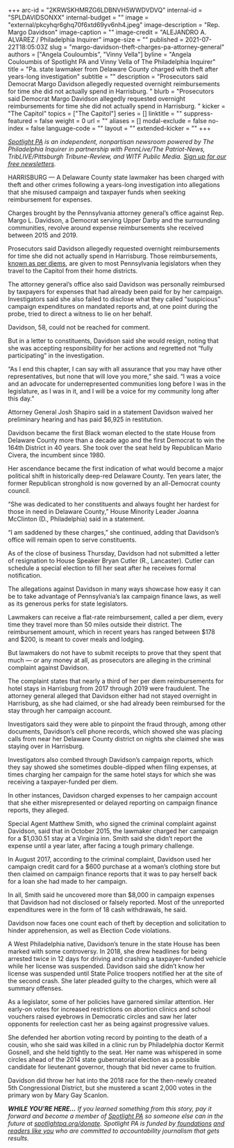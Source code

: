 +++
arc-id = "2KRWSKHMRZG6LDBNVH5WWDVDVQ"
internal-id = "SPLDAVIDSONXX"
internal-budget = ""
image = "external/pkcyhqr6ghq70f6xtd69yv6nh4.jpeg"
image-description = "Rep. Margo Davidson"
image-caption = ""
image-credit = "ALEJANDRO A. ALVAREZ / Philadelphia Inquirer"
image-size = ""
published = 2021-07-22T18:05:03Z
slug = "margo-davidson-theft-charges-pa-attorney-general"
authors = ["Angela Couloumbis", "Vinny Vella"]
byline = "Angela Couloumbis of Spotlight PA and Vinny Vella of The Philadelphia Inquirer"
title = "Pa. state lawmaker from Delaware County charged with theft after years-long investigation"
subtitle = ""
description = "Prosecutors said Democrat Margo Davidson allegedly requested overnight reimbursements for time she did not actually spend in Harrisburg. "
blurb = "Prosecutors said Democrat Margo Davidson allegedly requested overnight reimbursements for time she did not actually spend in Harrisburg. "
kicker = "The Capitol"
topics = ["The Capitol"]
series = []
linktitle = ""
suppress-featured = false
weight = 0
url = ""
aliases = []
modal-exclude = false
no-index = false
language-code = ""
layout = ""
extended-kicker = ""
+++

<a href="https://www.spotlightpa.org/"><i>Spotlight PA</i></a><i> is an independent, nonpartisan newsroom powered by The Philadelphia Inquirer in partnership with PennLive/The Patriot-News, TribLIVE/Pittsburgh Tribune-Review, and WITF Public Media. </i><a href="https://www.spotlightpa.org/newsletters"><i>Sign up for our free newsletters</i></a><i>.</i>

HARRISBURG — A Delaware County state lawmaker has been charged with theft and other crimes following a years-long investigation into allegations that she misused campaign and taxpayer funds when seeking reimbursement for expenses.

Charges brought by the Pennsylvania attorney general’s office against Rep. Margo L. Davidson, a Democrat serving Upper Darby and the surrounding communities, revolve around expense reimbursements she received between 2015 and 2019.

Prosecutors said Davidson allegedly requested overnight reimbursements for time she did not actually spend in Harrisburg. Those reimbursements, <a href="https://www.spotlightpa.org/news/2021/03/pa-coronavirus-lawmakers-legislature-expenses-highest-paid-united-states/">known as per diems</a>, are given to most Pennsylvania legislators when they travel to the Capitol from their home districts.

<script src="https://www.spotlightpa.org/embed.js" async></script><div data-spl-embed-version="1" data-spl-src="https://www.spotlightpa.org/embeds/newsletter/"></div>

The attorney general’s office also said Davidson was personally reimbursed by taxpayers for expenses that had already been paid for by her campaign. Investigators said she also failed to disclose what they called “suspicious” campaign expenditures on mandated reports and, at one point during the probe, tried to direct a witness to lie on her behalf.

Davidson, 58, could not be reached for comment.

But in a letter to constituents, Davidson said she would resign, noting that she was accepting responsibility for her actions and regretted not “fully participating” in the investigation.

“As I end this chapter, I can say with all assurance that you may have other representatives, but none that will love you more,” she said. “I was a voice and an advocate for underrepresented communities long before I was in the legislature, as I was in it, and I will be a voice for my community long after this day.”

Attorney General Josh Shapiro said in a statement Davidson waived her preliminary hearing and has paid $6,925 in restitution.

Davidson became the first Black woman elected to the state House from Delaware County more than a decade ago and the first Democrat to win the 164th District in 40 years. She took over the seat held by Republican Mario Civera, the incumbent since 1980.

Her ascendance became the first indication of what would become a major political shift in historically deep-red Delaware County. Ten years later, the former Republican stronghold is now governed by an all-Democrat county council.

“She was dedicated to her constituents and always fought her hardest for those in need in Delaware County,” House Minority Leader Joanna McClinton (D., Philadelphia) said in a statement.

“I am saddened by these charges,” she continued, adding that Davidson’s office will remain open to serve constituents.

As of the close of business Thursday, Davidson had not submitted a letter of resignation to House Speaker Bryan Cutler (R., Lancaster). Cutler can schedule a special election to fill her seat after he receives formal notification.

The allegations against Davidson in many ways showcase how easy it can be to take advantage of Pennsylvania’s lax campaign finance laws, as well as its generous perks for state legislators.

Lawmakers can receive a flat-rate reimbursement, called a per diem, every time they travel more than 50 miles outside their district. The reimbursement amount, which in recent years has ranged between $178 and $200, is meant to cover meals and lodging.

But lawmakers do not have to submit receipts to prove that they spent that much — or any money at all, as prosecutors are alleging in the criminal complaint against Davidson.

The complaint states that nearly a third of her per diem reimbursements for hotel stays in Harrisburg from 2017 through 2019 were fraudulent. The attorney general alleged that Davidson either had not stayed overnight in Harrisburg, as she had claimed, or she had already been reimbursed for the stay through her campaign account.

Investigators said they were able to pinpoint the fraud through, among other documents, Davidson’s cell phone records, which showed she was placing calls from near her Delaware County district on nights she claimed she was staying over in Harrisburg.

Investigators also combed through Davidson’s campaign reports, which they say showed she sometimes double-dipped when filing expenses, at times charging her campaign for the same hotel stays for which she was receiving a taxpayer-funded per diem.

In other instances, Davidson charged expenses to her campaign account that she either misrepresented or delayed reporting on campaign finance reports, they alleged.

Special Agent Matthew Smith, who signed the criminal complaint against Davidson, said that in October 2015, the lawmaker charged her campaign for a $1,030.51 stay at a Virginia inn. Smith said she didn’t report the expense until a year later, after facing a tough primary challenge.

In August 2017, according to the criminal complaint, Davidson used her campaign credit card for a $600 purchase at a woman’s clothing store but then claimed on campaign finance reports that it was to pay herself back for a loan she had made to her campaign.

In all, Smith said he uncovered more than $8,000 in campaign expenses that Davidson had not disclosed or falsely reported. Most of the unreported expenditures were in the form of 18 cash withdrawals, he said.

Davidson now faces one count each of theft by deception and solicitation to hinder apprehension, as well as Election Code violations.

A West Philadelphia native, Davidson’s tenure in the state House has been marked with some controversy. In 2018, she drew headlines for being arrested twice in 12 days for driving and crashing a taxpayer-funded vehicle while her license was suspended. Davidson said she didn’t know her license was suspended until State Police troopers notified her at the site of the second crash. She later pleaded guilty to the charges, which were all summary offenses.

<script src="https://www.spotlightpa.org/embed.js" async></script><div data-spl-embed-version="1" data-spl-src="https://www.spotlightpa.org/embeds/donate/?teaser_text=If%20you%20learned%20something%20from%20this%20report%2C%20pay%20it%20forward%20and%20become%20a%20member%20of%20Spotlight%20PA%20so%20someone%20else%20can%20in%20the%20future."></div>

As a legislator, some of her policies have garnered similar attention. Her early-on votes for increased restrictions on abortion clinics and school vouchers raised eyebrows in Democratic circles and saw her later opponents for reelection cast her as being against progressive values.

She defended her abortion voting record by pointing to the death of a cousin, who she said was killed in a clinic run by Philadelphia doctor Kermit Gosnell, and she held tightly to the seat. Her name was whispered in some circles ahead of the 2014 state gubernatorial election as a possible candidate for lieutenant governor, though that bid never came to fruition.

Davidson did throw her hat into the 2018 race for the then-newly created 5th Congressional District, but she mustered a scant 2,000 votes in the primary won by Mary Gay Scanlon.

<i><b>WHILE YOU’RE HERE...</b></i><i> If you learned something from this story, pay it forward and become a member of </i><a href="https://www.spotlightpa.org/"><i>Spotlight PA</i></a><i> so someone else can in the future at </i><a href="http://spotlightpa.org/donate"><i>spotlightpa.org/donate</i></a><i>. Spotlight PA is funded by</i><a href="https://www.spotlightpa.org/support"><i> foundations</i></a><i> </i><a href="https://www.spotlightpa.org/support"><i>and readers like you</i></a><i> who are committed to accountability journalism that gets results.</i>
